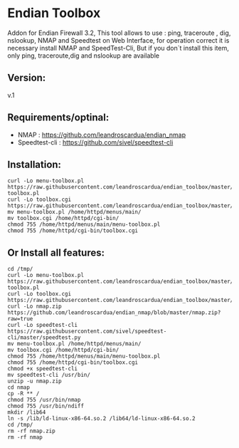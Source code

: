 
Endian Toolbox
=============
Addon for Endian Firewall 3.2, This tool allows to use : ping, traceroute , dig, nslookup, NMAP and Speedtest on Web Interface, for operation correct it is necessary install NMAP and SpeedTest-Cli, But if you don´t install this item, only ping, traceroute,dig and nslookup are available

Version:
--------
v.1

Requirements/optinal:
--------
- NMAP : https://github.com/leandroscardua/endian_nmap
- Speedtest-cli : https://github.com/sivel/speedtest-cli

Installation:
--------
    curl -Lo menu-toolbox.pl https://raw.githubusercontent.com/leandroscardua/endian_toolbox/master/menu-toolbox.pl
    curl -Lo toolbox.cgi https://raw.githubusercontent.com/leandroscardua/endian_toolbox/master/toolbox.cgi
    mv menu-toolbox.pl /home/httpd/menus/main/
    mv toolbox.cgi /home/httpd/cgi-bin/
    chmod 755 /home/httpd/menus/main/menu-toolbox.pl
    chmod 755 /home/httpd/cgi-bin/toolbox.cgi
        
Or Install all features:
--------
    cd /tmp/
    curl -Lo menu-toolbox.pl https://raw.githubusercontent.com/leandroscardua/endian_toolbox/master/menu-toolbox.pl
    curl -Lo toolbox.cgi https://raw.githubusercontent.com/leandroscardua/endian_toolbox/master/toolbox.cgi
    curl -Lo nmap.zip https://github.com/leandroscardua/endian_nmap/blob/master/nmap.zip?raw=true
    curl -Lo speedtest-cli https://raw.githubusercontent.com/sivel/speedtest-cli/master/speedtest.py
    mv menu-toolbox.pl /home/httpd/menus/main/
    mv toolbox.cgi /home/httpd/cgi-bin/
    chmod 755 /home/httpd/menus/main/menu-toolbox.pl
    chmod 755 /home/httpd/cgi-bin/toolbox.cgi
    chmod +x speedtest-cli
    mv speedtest-cli /usr/bin/
    unzip -u nmap.zip
    cd nmap
    cp -R ** /
    chmod 755 /usr/bin/nmap
    chmod 755 /usr/bin/ndiff
    mkdir /lib64
    ln -s /lib/ld-linux-x86-64.so.2 /lib64/ld-linux-x86-64.so.2
    cd /tmp/
    rm -rf nmap.zip
    rm -rf nmap    

